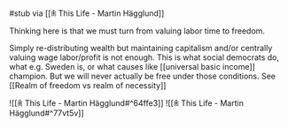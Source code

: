 #stub via [[𖠫 This Life - Martin Hägglund]]

Thinking here is that we must turn from valuing labor time to freedom.

Simply re-distributing wealth but maintaining capitalism and/or centrally valuing wage labor/profit is not enough. This is what social democrats do, what e.g. Sweden is, or what causes like [[universal basic income]] champion. But we will never actually be free under those conditions. See [[Realm of freedom vs realm of necessity]]

![[𖠫 This Life - Martin Hägglund#^64ffe3]]
![[𖠫 This Life - Martin Hägglund#^77vt5v]]
